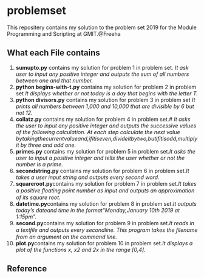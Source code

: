 # problemset
This repositery contains my solution to the problem set 2019 for the Module
Programming and Scripting at GMIT.@Freeha

## What each File contains
1. **sumupto.py** contains my solution for  problem 1 in problem set.
    *It ask user to input any positive integer and outputs the sum of all numbers between one and that number.*
2.  **python begins-with-t.py** contains my solution for  problem 2 in problem set 
    *It displays whether or not today is a day that begins with the letter T.*
3. **python divisors.py** contains my solution for  problem 3 in problem set
    *It prints all numbers between 1,000 and 10,000 that are divisible by 6 but not 12.*
4. **collatz.py** contains my solution for  problem 4 in problem set.#
*It asks the user to input any positive integer and outputs the successive values of the following calculation. At each step calculate the next value bytakingthecurrentvalueand,ifitiseven,divideitbytwo,butifitisodd,multiply it by three and add one.*
5. **primes.py** contains my solution for  problem 5 in problem set.*It asks the user to input a positive integer and tells the user whether or not the number is a prime.*
6. **secondstring.py** contains my solution for  problem 6 in problem set.*It takes a user input string and outputs every second word.*
7. **squareroot.py**contains my solution for  problem 7 in problem set.*It takes a positive ﬂoating point number as input and outputs an approximation of its square root.*
8. **datetime.py**contains my solution for  problem 8 in problem set.*It outputs today’s dateand time in the format“Monday,January 10th 2019 at 1:15pm”.*
9. **second.py**contains my solution for  problem 9 in problem set.*It reads in a textﬁle and outputs every secondline. This program takes the ﬁlename from an argument on the command line.*
10. **plot.py**contains my solution for  problem 10 in problem set.*It displays a plot of the functions x, x2 and 2x in the range [0,4].*
## Reference
